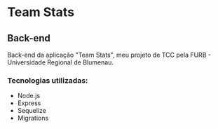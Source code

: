 # Team Stats 
## Back-end

Back-end da aplicação "Team Stats", meu projeto de TCC pela FURB - Universidade Regional de Blumenau. 

### Tecnologias utilizadas: 
- Node.js
- Express
- Sequelize 
- Migrations

